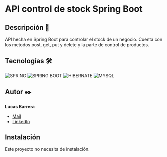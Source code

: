 # API control de stock Spring Boot

## Descripción 📑
API hecha en Spring Boot para controlar el stock de un negocio. Cuenta con los metodos post, get, put y delete y la parte de control de productos.

## Tecnologías 🛠
<!-- Iconos sacados de: https://github.com/hendrasob/badges/blob/master/README.md y https://github.com/alexandresanlim/Badges4-README.md-Profile -->
![SPRING](https://img.shields.io/badge/Spring-6DB33F?style=for-the-badge&logo=spring&logoColor=white)
![SPRING BOOT](https://img.shields.io/badge/Spring_Boot-F2F4F9?style=for-the-badge&logo=spring-boot)
![HIBERNATE](https://img.shields.io/badge/Hibernate-59666C?style=for-the-badge&logo=Hibernate&logoColor=white)
![MYSQL](https://img.shields.io/badge/MySQL-005C84?style=for-the-badge&logo=mysql&logoColor=white)

## Autor ✒️
**Lucas Barrera**

* [Mail](barreralucas26@gmail.com)
* [LinkedIn](https://www.linkedin.com/in/lucas-barrera-dev)

## Instalación 
Este proyecto no necesita de instalación.
